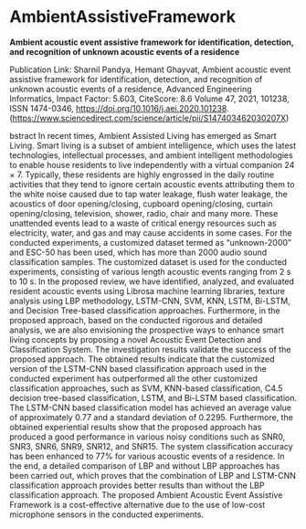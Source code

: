 # AmbientAssistiveFramework
**Ambient acoustic event assistive framework for identification, detection, and recognition of unknown acoustic events of a residence**

Publication Link: 
Sharnil Pandya, Hemant Ghayvat,
Ambient acoustic event assistive framework for identification, detection, and recognition of unknown acoustic events of a residence,
Advanced Engineering Informatics, Impact Factor: 5.603, CiteScore: 8.6
Volume 47,
2021,
101238,
ISSN 1474-0346,
https://doi.org/10.1016/j.aei.2020.101238.
(https://www.sciencedirect.com/science/article/pii/S147403462030207X)

bstract
In recent times, Ambient Assisted Living has emerged as Smart Living. Smart living is a subset of ambient intelligence, which uses the latest technologies, intellectual processes, and ambient intelligent methodologies to enable house residents to live independently with a virtual companion 24 × 7. Typically, these residents are highly engrossed in the daily routine activities that they tend to ignore certain acoustic events attributing them to the white noise caused due to tap water leakage, flush water leakage, the acoustics of door opening/closing, cupboard opening/closing, curtain opening/closing, television, shower, radio, chair and many more. These unattended events lead to a waste of critical energy resources such as electricity, water, and gas and may cause accidents in some cases. For the conducted experiments, a customized dataset termed as “unknown-2000” and ESC-50 has been used, which has more than 2000 audio sound classification samples. The customized dataset is used for the conducted experiments, consisting of various length acoustic events ranging from 2 s to 10 s. In the proposed review, we have identified, analyzed, and evaluated resident acoustic events using Librosa machine learning libraries, texture analysis using LBP methodology, LSTM-CNN, SVM, KNN, LSTM, Bi-LSTM, and Decision Tree-based classification approaches. Furthermore, in the proposed approach, based on the conducted rigorous and detailed analysis, we are also envisioning the prospective ways to enhance smart living concepts by proposing a novel Acoustic Event Detection and Classification System. The investigation results validate the success of the proposed approach. The obtained results indicate that the customized version of the LSTM-CNN based classification approach used in the conducted experiment has outperformed all the other customized classification approaches, such as SVM, KNN-based classification, C4.5 decision tree-based classification, LSTM, and Bi-LSTM based classification. The LSTM-CNN based classification model has achieved an average value of approximately 0.77 and a standard deviation of 0.2295. Furthermore, the obtained experiential results show that the proposed approach has produced a good performance in various noisy conditions such as SNR0, SNR3, SNR6, SNR9, SNR12, and SNR15. The system classification accuracy has been enhanced to 77% for various acoustic events of a residence. In the end, a detailed comparison of LBP and without LBP approaches has been carried out, which proves that the combination of LBP and LSTM-CNN classification approach provides better results than without the LBP classification approach. The proposed Ambient Acoustic Event Assistive Framework is a cost-effective alternative due to the use of low-cost microphone sensors in the conducted experiments.
